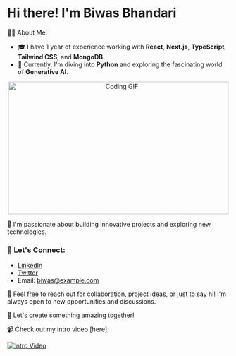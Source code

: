# Hi there! I'm Biwas Bhandari

👨‍💻 About Me:
- 🎓 I have 1 year of experience working with **React**, **Next.js**, **TypeScript**, **Tailwind CSS**, and **MongoDB**.
- 🌱 Currently, I'm diving into **Python** and exploring the fascinating world of **Generative AI**.

<div align="center">
  <img src="https://media.giphy.com/media/ZVik7pBtu9dNS/giphy.gif" alt="Coding GIF" width="500" height="300">
</div>

🚀 I'm passionate about building innovative projects and exploring new technologies.

### 💬 Let's Connect:
- [LinkedIn](https://www.linkedin.com/in/biwas-bhandari/)
- [Twitter](https://twitter.com/x_biwas)
- Email: [biwas@example.com](mailto:biwas2059@gmail.com)

🌟 Feel free to reach out for collaboration, project ideas, or just to say hi! I'm always open to new opportunities and discussions.

🎨 Let's create something amazing together!

📹 Check out my intro video [here]:



[![Intro Video](https://img.youtube.com/vi/VmZ8eZYHBOs/0.jpg)](https://youtu.be/VmZ8eZYHBOs?si=i6zyzFeMguOPYEhL)
